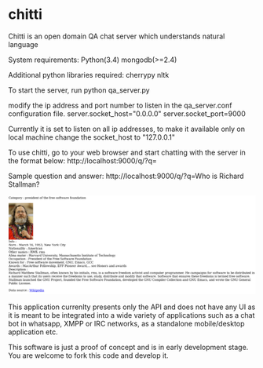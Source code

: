 # chitti
Chitti is an open domain QA chat server which understands natural language

System requirements:
Python(3.4)
mongodb(>=2.4)

Additional python libraries required:
cherrypy
nltk

To start the server, run
python qa_server.py

modify the ip address and port number to listen in the qa_server.conf configuration file.
server.socket_host="0.0.0.0"
server.socket_port=9000

Currently it is set to listen on all ip addresses, to make it available only on local machine change the socket_host to "127.0.0.1"

To use chitti, go to your web browser and start chatting with the server in the format below:
http://localhost:9000/q/?q=<your questions>

Sample question and answer:
http://localhost:9000/q/?q=Who is Richard Stallman?

![Alt text](./data/sample_response_screenshot.png?raw=true "Response")


This application currenlty presents only the API and does not have any UI as it is meant to be integrated into a wide variety of applications such as a chat bot in whatsapp, XMPP or IRC networks, as a standalone mobile/desktop application etc.

This software is just a proof of concept and is in early development stage.
You are welcome to fork this code and develop it.
